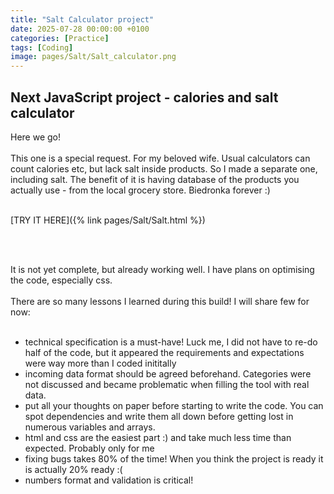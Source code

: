 ```yaml
---
title: "Salt Calculator project"
date: 2025-07-28 00:00:00 +0100
categories: [Practice]
tags: [Coding]
image: pages/Salt/Salt_calculator.png
---
```


<h2>Next JavaScript project - calories and salt calculator</h2>

Here we go!<br><br>
This one is a special request. For my beloved wife. Usual calculators can count calories etc, but lack salt inside products. So I made a separate one, including salt. The benefit of it is having database of the products you actually use - from the local grocery store. Biedronka forever :)<br><br>

[TRY IT HERE]({% link pages/Salt/Salt.html %})

<br><br>

It is not yet complete, but already working well. I have plans on optimising the code, especially css.
<br><br>
There are so many lessons I learned during this build! I will share few for now:<br><br>
<ul>
<li>technical specification is a must-have! Luck me, I did not have to re-do half of the code, but it appeared the requirements and expectations were way more than I coded inititally</li>
<li>incoming data format should be agreed beforehand. Categories were not discussed and became problematic when filling the tool with real data.</li>
<li>put all your thoughts on paper before starting to write the code. You can spot dependencies and write them all down before getting lost in numerous variables and arrays.</li>
<li>html and css are the easiest part :) and take much less time than expected. Probably only for me</li>
<li>fixing bugs takes 80% of the time! When you think the project is ready it is actually 20% ready :(</li>
<li>numbers format and validation is critical!</li>
</ul>